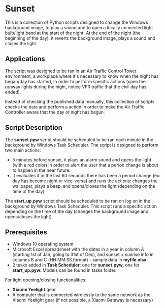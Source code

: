 # Sunset
This is a collection of Python scripts designed to change the Windows background image, to play a sound and to open a locally connected light bulb/light band at the start of the night. At the end of the night (the beginning of the day), it reverts the background image, plays a sound and closes the light.

## Applications

The script was designed to be ran in an Air Traffic Control Tower environment, a workplace where it's necessary to know when the night has began/day has started, in order to perform specific actions (open the runway lights during the night, notice VFR traffic that the civil day has ended). 

Instead of checking the published data manually, this collection of scripts checks the data and perform a action in order to make the Air Traffic Controller aware that the day or night has begun.

## Script Description

The **sunset.pyw** script should be scheduled to be ran each minute in the background by Windows Task Scheduler. The script is designed to perform two main actions:
* 5 minutes before sunset, it plays an alarm sound and opens the light (with a red color) in order to alert the user that a period change is about to happen in the near future.
* It evaluates if in the last 60 seconds there has been a period change (ex: day has become night or vice-versa) and runs the actions: changes the wallpaper, plays a beep, and opens/closes the light (depending on the time of the day)

The **start_up.pyw** script should be scheduled to be ran on log on in the background by Windows Task Scheduler. This script runs a specific action depending on the time of the day (changes the background image and opens/closes the light).

## Prerequisites
* Windows 10 operating system
* Microsoft Excel spreadsheet with the dates in a year in column A (starting 1st of Jan, going to 31st of Dec), and sunset + sunrise info in columns B and C (HH:MM:SS format) - sample data in **myfile.xlsx**.
* 2 tasks added in **Task Scheduler**: one for **sunset.pyw**, one for **start_up.pyw**. Models can be found in tasks folder.

For light opening/closing functionalities:
* **Xiaomi Yeelight** gear
* A computer that is connected wirelessly to the same network as the Xiaomi Yeelight gear (if not possible, a Xiaomi Gateway is necessary)
